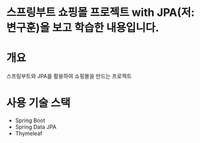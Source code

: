 # 스프링부트 쇼핑몰 프로젝트 with JPA(저: 변구훈)을 보고 학습한 내용입니다.


# 개요
스프링부트와 JPA를 활용하여 쇼핑몰을 만드는 프로젝트 



# 사용 기술 스택 
- Spring Boot
- Spring Data JPA
- Thymeleaf
